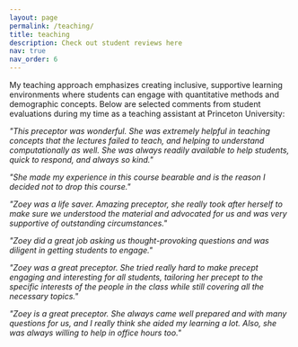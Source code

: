 ```yaml
---
layout: page
permalink: /teaching/
title: teaching
description: Check out student reviews here
nav: true
nav_order: 6
---
```


My teaching approach emphasizes creating inclusive, supportive learning environments where students can engage with quantitative methods and demographic concepts. Below are selected comments from student evaluations during my time as a teaching assistant at Princeton University:

_"This preceptor was wonderful. She was extremely helpful in teaching concepts that the lectures failed to teach, and helping to understand computationally as well. She was always readily available to help students, quick to respond, and always so kind."_

_"She made my experience in this course bearable and is the reason I decided not to drop this course."_

_"Zoey was a life saver. Amazing preceptor, she really took after herself to make sure we understood the material and advocated for us and was very supportive of outstanding circumstances."_

_"Zoey did a great job asking us thought-provoking questions and was diligent in getting students to engage."_

_"Zoey was a great preceptor. She tried really hard to make precept engaging and interesting for all students, tailoring her precept to the specific interests of the people in the class while still covering all the necessary topics."_

_"Zoey is a great preceptor. She always came well prepared and with many questions for us, and I really think she aided my learning a lot. Also, she was always willing to help in office hours too."_

